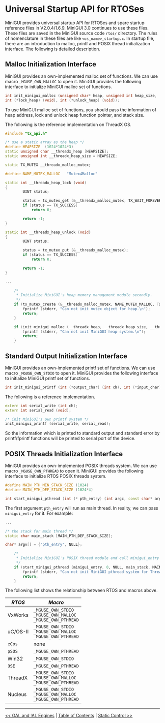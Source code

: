 # Universal Startup API for RTOSes

MiniGUI provides universal startup API for RTOSes and spare startup
reference files in V2.0.4/1.6.9. MiniGUI 3.0 continues to use these files.
These files are saved in the MiniGUI source code `rtos/` directory. The rules of
nomenclature in these files are like `<os_name>_startup.c`. In startup
file, there are an introduction to malloc, printf and POSIX thread
initialization interface. The following is detailed description.

## Malloc Initialization Interface

MiniGUI provides an own-implemented malloc set of functions. We can use macro
`_MGUSE_OWN_MALLOC` to open it. MiniGUI provides the following interface to
initialize MiniGUI malloc set of functions.

```cpp
int init_minigui_malloc (unsigned char* heap, unsigned int heap_size,
int (*lock_heap) (void), int (*unlock_heap) (void));
```

To use MiniGUI malloc set of functions, you should pass the information of heap
address, lock and unlock heap function pointer, and stack size.

The following is the reference implementation on ThreadX OS.

```cpp
#include "tx_api.h"

/* use a static array as the heap */
#define HEAPSIZE  (1024*1024*3)
static unsigned char __threadx_heap [HEAPSIZE];
static unsigned int __threadx_heap_size = HEAPSIZE;

static TX_MUTEX __threadx_malloc_mutex;

#define NAME_MUTEX_MALLOC   "Mutex4Malloc"

static int __threadx_heap_lock (void)
{
        UINT status;

        status = tx_mutex_get (&__threadx_malloc_mutex, TX_WAIT_FOREVER);
        if (status == TX_SUCCESS)
            return 0;

        return -1;
}

static int __threadx_heap_unlock (void)
{
        UINT status;

        status = tx_mutex_put (&__threadx_malloc_mutex);
        if (status == TX_SUCCESS)
            return 0;

        return -1;
}

...

    /*
     * Initialize MiniGUI's heap memory management module secondly.
     */
    if (tx_mutex_create (&__threadx_malloc_mutex, NAME_MUTEX_MALLOC, TX_NO_INHERIT) = TX_SUCCESS) {
        fprintf (stderr, "Can not init mutex object for heap.\n");
        return;
    }

    if (init_minigui_malloc (__threadx_heap, __threadx_heap_size, __threadx_heap_lock, __threadx_heap_unlock)) {
        fprintf (stderr, "Can not init MiniGUI heap system.\n");
        return;
    }

```

## Standard Output Initialization Interface

MiniGUI provides an own-implemented printf set of functions. We can use macro
`_MGUSE_OWN_STDIO` to open it. MiniGUI provides the following interface to
initialize MiniGUI printf set of functions.

```cpp
int init_minigui_printf (int (*output_char) (int ch), int (*input_char) (void));
```

The following is a reference implementation.
```cpp
extern int serial_write (int ch);
extern int serial_read (void);

/* init MiniGUI's own printf system */
init_minigui_printf (serial_write, serial_read);
```

So the information which is printed to standard output and standard error by
printf/fprintf functions will be printed to serial port of the device.

## POSIX Threads Initialization Interface

MiniGUI provides an own-implemented POSIX threads system. We can use macro
`_MGUSE_OWN_PTHREAD` to open it. MiniGUI provides the following interface to
initialize RTOS POSIX threads system.

```cpp
#define MAIN_PTH_MIN_STACK_SIZE (1024)
#define MAIN_PTH_DEF_STACK_SIZE (1024*4)

int start_minigui_pthread (int (* pth_entry) (int argc, const char* argv []), int argc, const char* argv[], char* stack_base, unsigned int stack_size);
```

The first argument `pth_entry` will run as main thread. In reality, we can pass
`minigui_entry` for it. For example:

```cpp
...

/* the stack for main thread */
static char main_stack [MAIN_PTH_DEF_STACK_SIZE];

char* argv[] = {"pth_entry", NULL};

    /*
     * Initialize MiniGUI's POSIX thread module and call minigui_entry thirdly.
     */
    if (start_minigui_pthread (minigui_entry, 0, NULL, main_stack, MAIN_PTH_DEF_STACK_SIZE)) {
        fprintf (stderr, "Can not init MiniGUI pthread system for ThreadX.\n");
        return;
    }
```

The following list shows the relationship between RTOS and macros above.

| *RTOS* | *Macro* |
|--------|---------|
| VxWorks | `_MGUSE_OWN_STDIO` <br/> `_MGUSE_OWN_MALLOC` <br/> `_MGUSE_OWN_PTHREAD` |
| uC/OS-II | `_MGUSE_OWN_STDIO` <br/> `_MGUSE_OWN_MALLOC` <br> `_MGUSE_OWN_PTHREAD` |
| `eCos` | none |
| `pSOS` | `_MGUSE_OWN_PTHREAD` |
| Win32 | `_MGUSE_OWN_STDIO`|
| `OSE` | `_MGUSE_OWN_PTHREAD`|
| ThreadX | `_MGUSE_OWN_STDIO` <br/> `_MGUSE_OWN_MALLOC` <br/> `_MGUSE_OWN_PTHREAD` |
| Nucleus | `_MGUSE_OWN_STDIO` <br/> `_MGUSE_OWN_MALLOC` <br/> `_MGUSE_OWN_PTHREAD` |

----

[&lt;&lt; GAL and IAL Engines](MiniGUIProgGuidePart5Chapter03.md) |
[Table of Contents](README.md) |
[Static Control &gt;&gt;](MiniGUIProgGuidePart6Chapter01.md)

[Release Notes for MiniGUI 3.2]: /supplementary-docs/Release-Notes-for-MiniGUI-3.2.md
[Release Notes for MiniGUI 4.0]: /supplementary-docs/Release-Notes-for-MiniGUI-4.0.md
[Showing Text in Complex or Mixed Scripts]: /supplementary-docs/Showing-Text-in-Complex-or-Mixed-Scripts.md
[Supporting and Using Extra Input Messages]: /supplementary-docs/Supporting-and-Using-Extra-Input-Messages.md
[Using CommLCD NEWGAL Engine and Comm IAL Engine]: /supplementary-docs/Using-CommLCD-NEWGAL-Engine-and-Comm-IAL-Engine.md
[Using Enhanced Font Interfaces]: /supplementary-docs/Using-Enhanced-Font-Interfaces.md
[Using Images and Fonts on System without File System]: /supplementary-docs/Using-Images-and-Fonts-on-System-without-File-System.md
[Using SyncUpdateDC to Reduce Screen Flicker]: /supplementary-docs/Using-SyncUpdateDC-to-Reduce-Screen-Flicker.md
[Writing DRI Engine Driver for Your GPU]: /supplementary-docs/Writing-DRI-Engine-Driver-for-Your-GPU.md
[Writing MiniGUI Apps for 64-bit Platforms]: /supplementary-docs/Writing-MiniGUI-Apps-for-64-bit-Platforms.md

[Quick Start]: /user-manual/MiniGUIUserManualQuickStart.md
[Building MiniGUI]: /user-manual/MiniGUIUserManualBuildingMiniGUI.md
[Compile-time Configuration]: /user-manual/MiniGUIUserManualCompiletimeConfiguration.md
[Runtime Configuration]: /user-manual/MiniGUIUserManualRuntimeConfiguration.md
[Tools]: /user-manual/MiniGUIUserManualTools.md
[Feature List]: /user-manual/MiniGUIUserManualFeatureList.md

[MiniGUI Overview]: /MiniGUI-Overview.md
[MiniGUI User Manual]: /user-manual/README.md
[MiniGUI Programming Guide]: /programming-guide/README.md
[MiniGUI Porting Guide]: /porting-guide/README.md
[MiniGUI Supplementary Documents]: /supplementary-docs/README.md
[MiniGUI API Reference Manuals]: /api-reference/README.md

[MiniGUI Official Website]: http://www.minigui.com
[Beijing FMSoft Technologies Co., Ltd.]: https://www.fmsoft.cn
[FMSoft Technologies]: https://www.fmsoft.cn
[HarfBuzz]: https://www.freedesktop.org/wiki/Software/HarfBuzz/
